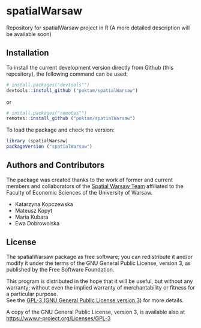# spatialWarsaw
Repository for spatialWarsaw project in R
(A more detailed description will be available soon)

## Installation

To install the current development version directly from Github (this repository), the following command can be used:

``` r
# install.packages("devtools"")
devtools::install_github ("poktam/spatialWarsaw")
```
or

``` r
# install.packages("remotes"")
remotes::install_github ("poktam/spatialWarsaw")
```


To load the package and check the version:

``` r
library (spatialWarsaw)
packageVersion ("spatialWarsaw")
```

## Authors and Contributors
The package was created thanks to the work of former and current members and collaborators of the [Spatial Warsaw Team](https://spatial.wne.uw.edu.pl/) affiliated to the Faculty of Economic Sciences of the University of Warsaw.

* Katarzyna Kopczewska
* Mateusz Kopyt
* Maria Kubara
* Ewa Dobrowolska

## License

The spatialWarsaw package as free software; you can redistribute it and/or modify it
under the terms of the GNU General Public License, version 3, as published by 
the Free Software Foundation.

This program is distributed in the hope that it will be useful, but without any warranty; 
without even the implied warranty of merchantability or fitness for a particular purpose.  
See the [GPL-3 (GNU General Public License version 3)](https://www.gnu.org/licenses/gpl-3.0.en.html)
for more details.

A copy of the GNU General Public License, version 3, is available also at <https://www.r-project.org/Licenses/GPL-3>
